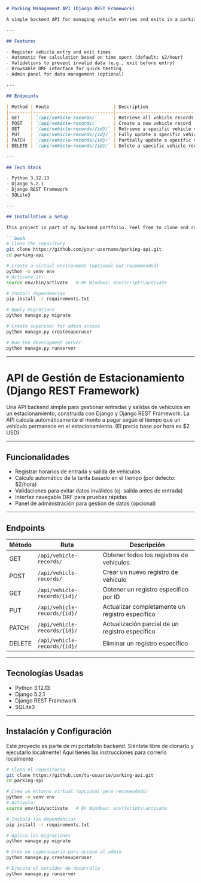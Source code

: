 
````markdown
# Parking Management API (Django REST Framework)

A simple backend API for managing vehicle entries and exits in a parking lot, built using Django and Django REST Framework. The API automatically calculates the amount to pay based on the time a vehicle remains in the parking lot. (The base price per hour is set at $2 USD)

---

## Features

- Register vehicle entry and exit times  
- Automatic fee calculation based on time spent (default: $2/hour)  
- Validations to prevent invalid data (e.g., exit before entry)  
- Browsable DRF interface for quick testing  
- Admin panel for data management (optional)  

---

## Endpoints

| Method | Route                        | Description                        |
|--------|------------------------------|----------------------------------|
| GET    | `/api/vehicle-records/`      | Retrieve all vehicle records      |
| POST   | `/api/vehicle-records/`      | Create a new vehicle record       |
| GET    | `/api/vehicle-records/{id}/` | Retrieve a specific vehicle record by ID |
| PUT    | `/api/vehicle-records/{id}/` | Fully update a specific vehicle record  |
| PATCH  | `/api/vehicle-records/{id}/` | Partially update a specific vehicle record |
| DELETE | `/api/vehicle-records/{id}/` | Delete a specific vehicle record  |

---

## Tech Stack

- Python 3.12.13  
- Django 5.2.1  
- Django REST Framework  
- SQLite3  

---

## Installation & Setup

This project is part of my backend portfolio. Feel free to clone and run it locally! Here are the instructions to run it on your machine:

```bash
# Clone the repository
git clone https://github.com/your-username/parking-api.git
cd parking-api

# Create a virtual environment (optional but recommended)
python -m venv env
# Activate it:
source env/bin/activate   # On Windows: env\Scripts\activate

# Install dependencies
pip install -r requirements.txt

# Apply migrations
python manage.py migrate

# Create superuser for admin access
python manage.py createsuperuser

# Run the development server
python manage.py runserver
````

---

# API de Gestión de Estacionamiento (Django REST Framework)

Una API backend simple para gestionar entradas y salidas de vehículos en un estacionamiento, construida con Django y Django REST Framework. La API calcula automáticamente el monto a pagar según el tiempo que un vehículo permanece en el estacionamiento. (El precio base por hora es \$2 USD)

---

## Funcionalidades

* Registrar horarios de entrada y salida de vehículos
* Cálculo automático de la tarifa basado en el tiempo (por defecto: \$2/hora)
* Validaciones para evitar datos inválidos (ej. salida antes de entrada)
* Interfaz navegable DRF para pruebas rápidas
* Panel de administración para gestión de datos (opcional)

---

## Endpoints

| Método | Ruta                         | Descripción                                     |
| ------ | ---------------------------- | ----------------------------------------------- |
| GET    | `/api/vehicle-records/`      | Obtener todos los registros de vehículos        |
| POST   | `/api/vehicle-records/`      | Crear un nuevo registro de vehículo             |
| GET    | `/api/vehicle-records/{id}/` | Obtener un registro específico por ID           |
| PUT    | `/api/vehicle-records/{id}/` | Actualizar completamente un registro específico |
| PATCH  | `/api/vehicle-records/{id}/` | Actualización parcial de un registro específico |
| DELETE | `/api/vehicle-records/{id}/` | Eliminar un registro específico                 |

---

## Tecnologías Usadas

* Python 3.12.13
* Django 5.2.1
* Django REST Framework
* SQLite3

---

## Instalación y Configuración

Este proyecto es parte de mi portafolio backend. Siéntete libre de clonarlo y ejecutarlo localmente! Aquí tienes las instrucciones para correrlo localmente

```bash
# Clona el repositorio
git clone https://github.com/tu-usuario/parking-api.git
cd parking-api

# Crea un entorno virtual (opcional pero recomendado)
python -m venv env
# Actívalo:
source env/bin/activate   # En Windows: env\Scripts\activate

# Instala las dependencias
pip install -r requirements.txt

# Aplica las migraciones
python manage.py migrate

# Crea un superusuario para acceso al admin
python manage.py createsuperuser

# Ejecuta el servidor de desarrollo
python manage.py runserver
```

```



